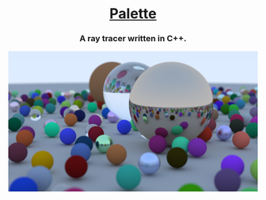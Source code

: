 <div align = "center">

<h1>
<a href="https://tiffzhou.com">Palette</a>
</h1>

<h3>A ray tracer written in C++.</h3>

![sample](ppms/final.png)

</div>
